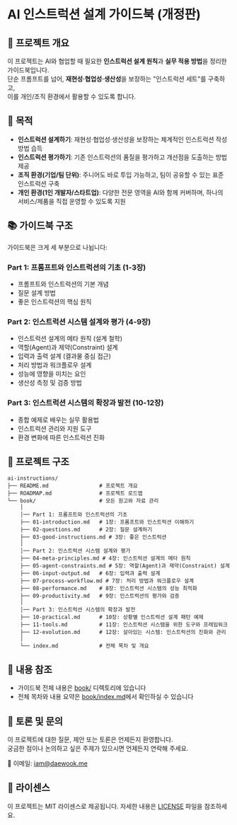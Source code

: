 # AI 인스트럭션 설계 가이드북 (개정판)

## 📌 프로젝트 개요
이 프로젝트는 AI와 협업할 때 필요한 **인스트럭션 설계 원칙**과 **실무 적용 방법**을 정리한 가이드북입니다.  
단순 프롬프트를 넘어, **재현성·협업성·생산성**을 보장하는 "인스트럭션 세트"를 구축하고,  
이를 개인/조직 환경에서 활용할 수 있도록 합니다.

## 🎯 목적
- **인스트럭션 설계하기**: 재현성·협업성·생산성을 보장하는 체계적인 인스트럭션 작성 방법 습득
- **인스트럭션 평가하기**: 기존 인스트럭션의 품질을 평가하고 개선점을 도출하는 방법 제공
- **조직 환경(기업/팀 단위)**: 주니어도 바로 투입 가능하고, 팀이 공유할 수 있는 표준 인스트럭션 구축
- **개인 환경(1인 개발자/스타트업)**: 다양한 전문 영역을 AI와 함께 커버하며, 하나의 서비스/제품을 직접 운영할 수 있도록 지원

## 📚 가이드북 구조
가이드북은 크게 세 부분으로 나뉩니다:

### Part 1: 프롬프트와 인스트럭션의 기초 (1-3장)
- 프롬프트와 인스트럭션의 기본 개념
- 질문 설계 방법
- 좋은 인스트럭션의 핵심 원칙

### Part 2: 인스트럭션 시스템 설계와 평가 (4-9장)
- 인스트럭션 설계의 메타 원칙 (설계 철학)
- 역할(Agent)과 제약(Constraint) 설계
- 입력과 출력 설계 (결과물 중심 접근)
- 처리 방법과 워크플로우 설계
- 성능에 영향을 미치는 요인
- 생산성 측정 및 검증 방법

### Part 3: 인스트럭션 시스템의 확장과 발전 (10-12장)
- 종합 예제로 배우는 실무 활용법
- 인스트럭션 관리와 지원 도구
- 환경 변화에 따른 인스트럭션 진화

## 📂 프로젝트 구조
```plaintext
ai-instructions/
├── README.md                # 프로젝트 개요
├── ROADMAP.md               # 프로젝트 로드맵
└── book/                    # 모든 원고와 자료 관리
    │
    │── Part 1: 프롬프트와 인스트럭션의 기초
    ├── 01-introduction.md   # 1장: 프롬프트와 인스트럭션 이해하기
    ├── 02-questions.md      # 2장: 질문 설계하기
    ├── 03-good-instructions.md # 3장: 좋은 인스트럭션
    │
    │── Part 2: 인스트럭션 시스템 설계와 평가
    ├── 04-meta-principles.md # 4장: 인스트럭션 설계의 메타 원칙
    ├── 05-agent-constraints.md # 5장: 역할(Agent)과 제약(Constraint) 설계
    ├── 06-input-output.md   # 6장: 입력과 출력 설계
    ├── 07-process-workflow.md # 7장: 처리 방법과 워크플로우 설계
    ├── 08-performance.md    # 8장: 인스트럭션 시스템의 성능 최적화
    ├── 09-productivity.md   # 9장: 인스트럭션의 평가와 검증
    │
    │── Part 3: 인스트럭션 시스템의 확장과 발전
    ├── 10-practical.md      # 10장: 상황별 인스트럭션 설계 패턴 예제
    ├── 11-tools.md          # 11장: 인스트럭션 시스템을 위한 도구와 프레임워크
    ├── 12-evolution.md      # 12장: 살아있는 시스템: 인스트럭션의 진화와 관리
    │
    └── index.md             # 전체 목차 및 개요
```

## 📖 내용 참조
- 가이드북 전체 내용은 [book/](book/) 디렉토리에 있습니다
- 전체 목차와 내용 요약은 [book/index.md](book/index.md)에서 확인하실 수 있습니다

## 💬 토론 및 문의
이 프로젝트에 대한 질문, 제안 또는 토론은 언제든지 환영합니다.  
궁금한 점이나 논의하고 싶은 주제가 있으시면 언제든지 연락해 주세요.

📧 이메일: iam@daewook.me

## 📄 라이센스
이 프로젝트는 MIT 라이센스로 제공됩니다. 자세한 내용은 [LICENSE](LICENSE) 파일을 참조하세요.